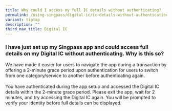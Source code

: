 ```yaml
---
title: Why could I access my full IC details without authenticating?
permalink: /using-singpass/digital-ic/ic-details-without-authentication/
variant: tiptap
description: ""
third_nav_title: Digital IC
---
```

<h3>I have just set up my Singpass app and could access full details on my Digital IC without authenticating. Why is this so?</h3>
<p>We have made it easier for users to navigate the app during a transaction
by offering a 2-minute grace period upon authentication for users to switch
from one category/service to another before authenticating again.
<br>
<br>You have authenticated during the app setup and accessed the Digital IC
details within the 2-minute grace period. Please exit the app, wait for
2 minutes, and try accessing the Digital IC again. You will be prompted
to verify your identity before full details can be displayed.</p>